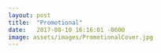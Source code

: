 ```yaml
---
layout: post
title:  "Promotional"
date:   2017-08-10 16:16:01 -0600
image: assets/images/PromotionalCover.jpg
---
```

